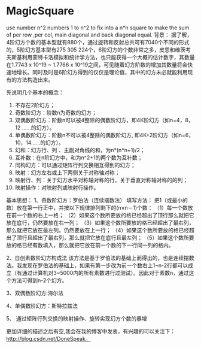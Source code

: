 # MagicSquare
use number n^2 numbers 1 to n^2 to fix into a n*n square to make the sum of per row ,per col, main diagonal and back diagonal equal.
背景：
据了解，4阶幻方个数的基本型就有880个，通过旋转和反射总共可有7040个不同的形式的，5阶幻方基本型有275 305 224个，6阶幻方的个数非常之多，皮恩和维茨考夫斯基利用蒙特卡洛模拟和统计学方法，也只能获得一个大概的估计数字，其数量在1.7743 x 10^19 ~ 1.7766 x 10^19之间，可见随着幻方阶数的增加其数量将会快速地增长。同时及时是6阶幻方得到的仅仅是理论值，其中的幻方未必就能利用现有的方法构造出来。


先说明几个基本的概念：
1)	不存在2阶幻方；
2)	奇数阶幻方：阶数n为奇数的幻方；
3)	双偶数阶幻方：阶数n可以被4整除的偶数阶幻方，即4K阶幻方（如n=4，8，12 ……的幻方）。
4)	单偶数阶幻方：阶数n不可以被4整除的偶数阶幻方, 即4K+2阶幻方（如n=6，10，14……的幻方）。
5)	幻和：幻方行、列 、主副对角线的和，为n*(n*n+1)/2；
6)	互补数：在n阶幻方中，和为n^2+1的两个数为互补数；
7)	同构幻方：可以通过矩阵行列交换相互得到的幻方；
8)	映射：幻方左右或上下两侧关于对称轴对称；
9)	映射行、列：关于幻方水平对称轴对称的行，关于垂直对称轴对称的的列；
10)	映射操作：对映射列或映射行操作。

基本思想：
1、奇数阶幻方：罗伯法（连续摆数法）
  填写方法：
把1（或最小的数）放在第一行正中，并按以下规律排列剩下的(n×n－1)个数：
（1）每一个数放在前一个数的右上一格；
（2）如果这个数所要放的格已经超出了顶行那么就把它放在底行，仍然要放在右一列；
（3）如果这个数所要放的格已经超出了最右列，那么就把它放在最左列，仍然要放在上一行；
（4）如果这个数所要放的格已经超出了顶行且超出了最右列，那么就把它放在底行且最左列；
（5）如果这个数所要放的格已经有数填入，那么就把它放在前一个数的下一行同一列的格内。

2、自创素数阶幻方构成法
  该方法是基于罗伯法的基础上而得出的，也是连续摆数法。我发现在罗伯法的基础上，如果有第一步改为前一个数右上1~n-2行都可以成立（有通过计算机对3~5000内的所有素数进行过测试）。因此对于素数n，通过这个方法可得到n-2个幻方。

3、双偶数阶幻方:海尔法

4、单偶数阶幻方：斯特拉兹法

5、	通过矩阵行列交换的映射操作、旋转实现幻方个数的暴增

更加详细的描述之后有空,我会在我的博客中发表，有兴趣的可以关注下：http://blog.csdn.net/DoneSpeak。
